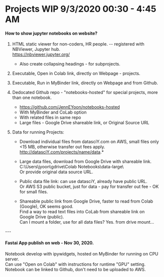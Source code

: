 # Projects WIP 9/3/2020 00:30 - 4:45 AM  

#### How to show jupyter notebooks on website?  

  1. HTML static viewer for non-coders, HR people. -- registered with NBViewer, Jupyter hub.  
     https://nbviewer.jupyter.org/  
      * Also create collapsing headings - for subprojects.  
    
  2. Executable, Open in Colab link, directly on Webpage - projects.  
  
  3. Executable, Run in MyBinder link, directly on Webpage and from Github.  
    
  4. Dedocated Github repo - "notebooks-hosted" for special projects, more than one notebook. 
     - https://github.com/JennEYoon/notebooks-hosted  
     - With MyBinder and CoLab option  
     - With related files in same repo  
     - Large files - Google Drive shareable link, or Original Source URL   
    
  5. Data for running Projects:    
     * Download individual files from datasciY.com on AWS, 
       small files only <15 MB, otherwise transfer out fees apply.  
       http://datasciY.com/projects/name/data.*
  
     * Large data files, download from Google Drive with shareable link.  
       C:\Users\jyoon\gdrive\Colab Notebooks\data-large\    
       Or provide original data source URL.  

     * Public data file link: can use datasciY, already have public URL.  
       Or AWS S3 public bucket, just for data - pay for transfer out fee - OK for small files.  
   
     * Shareable public link from Google Drive, faster to read from Colab (Google), OK seems good.  
       Find a way to read text files into CoLab from shareable link on Google Drive (public).  
       Can I mount a folder, use for all data files?  Yes.  from drive mount...

\-\-\-  

#### Fastai App publish on web - Nov 30, 2020.  

Notebook develop with ipywidgets, hosted on MyBinder for running on CPU server.  
Can use "Open on Colab" with instructions for runtime "GPU" setting.  
Notebook can be linked to Github, don't need to be uploaded to AWS.  



